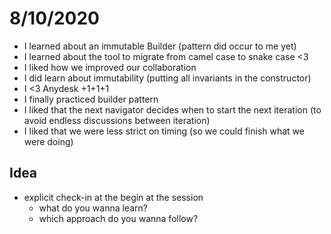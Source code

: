 # 8/10/2020

- I learned about an immutable Builder (pattern did occur to me yet)
- I learned about the tool to migrate from camel case to snake case <3
- I liked how we improved our collaboration
- I did learn about immutability (putting all invariants in the constructor)
- I <3 Anydesk +1+1+1
- I finally practiced builder pattern
- I liked that the next navigator decides when to start the next iteration (to avoid endless discussions between iteration)
- I liked that we were less strict on timing (so we could finish what we were doing)

## Idea

- explicit check-in at the begin at the session 
	- what do you wanna learn?
	- which approach do you wanna follow?
